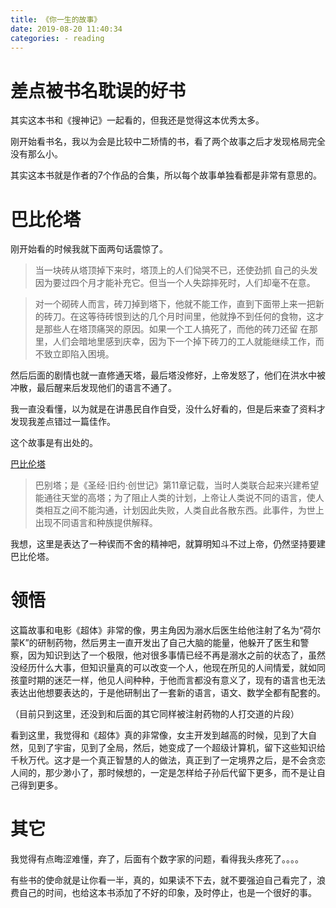 ```yaml
---
title: 《你一生的故事》
date: 2019-08-20 11:40:34
categories: - reading
---
```


# 差点被书名耽误的好书

其实这本书和《搜神记》一起看的，但我还是觉得这本优秀太多。

刚开始看书名，我以为会是比较中二矫情的书，看了两个故事之后才发现格局完全没有那么小。

其实这本书就是作者的7个作品的合集，所以每个故事单独看都是非常有意思的。

# 巴比伦塔

刚开始看的时候我就下面两句话震惊了。

> 当一块砖从塔顶掉下来时，塔顶上的人们恸哭不已，还使劲抓 自己的头发因为要过四个月才能补充它。但当一个人失踪摔死时，人们却毫不在意。

> 对一个砌砖人而言，砖刀掉到塔下，他就不能工作，直到下面带上来一把新的砖刀。在这等待砖恨到达的几个月时间里，他就挣不到任何的食物，这才是那些人在塔顶痛哭的原因。如果一个工人搞死了，而他的砖刀还留 在那里，人们会暗地里感到庆幸，因为下一个掉下砖刀的工人就能继续工作，而不致立即陷入困境。

然后后面的剧情也就一直修通天塔，最后塔没修好，上帝发怒了，他们在洪水中被冲散，最后醒来后发现他们的语言不通了。

我一直没看懂，以为就是在讲愚民自作自受，没什么好看的，但是后来查了资料才发现我差点错过一篇佳作。

这个故事是有出处的。

[巴比伦塔](https://baike.baidu.com/item/%E5%B7%B4%E5%88%AB%E5%A1%94/67557?fromtitle=%E5%B7%B4%E6%AF%94%E4%BC%A6%E5%A1%94&fromid=70360&fr=aladdin)

> 巴别塔；是《圣经·旧约·创世记》第11章记载，当时人类联合起来兴建希望能通往天堂的高塔；为了阻止人类的计划，上帝让人类说不同的语言，使人类相互之间不能沟通，计划因此失败，人类自此各散东西。此事件，为世上出现不同语言和种族提供解释。

我想，这里是表达了一种锲而不舍的精神吧，就算明知斗不过上帝，仍然坚持要建巴比伦塔。

# 领悟

这篇故事和电影《超体》非常的像，男主角因为溺水后医生给他注射了名为“荷尔蒙K”的研制药物，然后男主一直开发出了自己大脑的能量，他躲开了医生和警察，因为知识到达了一个极限，他对很多事情已经不再是溺水之前的状态了，虽然没经历什么大事，但知识量真的可以改变一个人，他现在所见的人间情爱，就如同孩童时期的迷茫一样，他见人间种种，于他而言都没有意义了，现有的语言也无法表达出他想要表达的，于是他研制出了一套新的语言，语文、数学全都有配套的。

（目前只到这里，还没到和后面的其它同样被注射药物的人打交道的片段）

看到这里，我觉得和《超体》真的非常像，女主开发到越高的时候，见到了大自然，见到了宇宙，见到了全局，然后，她变成了一个超级计算机，留下这些知识给千秋万代。这才是一个真正智慧的人的做法，真正到了一定境界之后，是不会贪恋人间的，那少渺小了，那时候想的，一定是怎样给子孙后代留下更多，而不是让自己得到更多。

# 其它

我觉得有点晦涩难懂，弃了，后面有个数字家的问题，看得我头疼死了。。。。

有些书的使命就是让你看一半，真的，如果读不下去，就不要强迫自己看完了，浪费自己的时间，也给这本书添加了不好的印象，及时停止，也是一个很好的事。